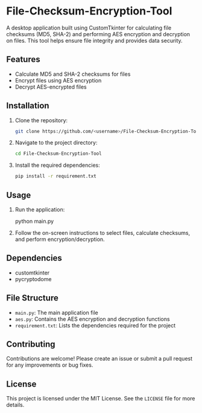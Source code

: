 # File-Checksum-Encryption-Tool

A desktop application built using CustomTkinter for calculating file checksums (MD5, SHA-2) and performing AES encryption and decryption on files. This tool helps ensure file integrity and provides data security.

## Features

- Calculate MD5 and SHA-2 checksums for files
- Encrypt files using AES encryption
- Decrypt AES-encrypted files

## Installation

1. Clone the repository:
    ```sh
    git clone https://github.com/<username>/File-Checksum-Encryption-Tool.git
    ```

2. Navigate to the project directory:
    ```sh
    cd File-Checksum-Encryption-Tool
    ```

3. Install the required dependencies:
    ```sh
    pip install -r requirement.txt
    ```

## Usage

1. Run the application:
    
    python main.py
    

2. Follow the on-screen instructions to select files, calculate checksums, and perform encryption/decryption.

## Dependencies

- customtkinter
- pycryptodome

## File Structure

- `main.py`: The main application file
- `aes.py`: Contains the AES encryption and decryption functions
- `requirement.txt`: Lists the dependencies required for the project

## Contributing

Contributions are welcome! Please create an issue or submit a pull request for any improvements or bug fixes.

## License

This project is licensed under the MIT License. See the `LICENSE` file for more details.

